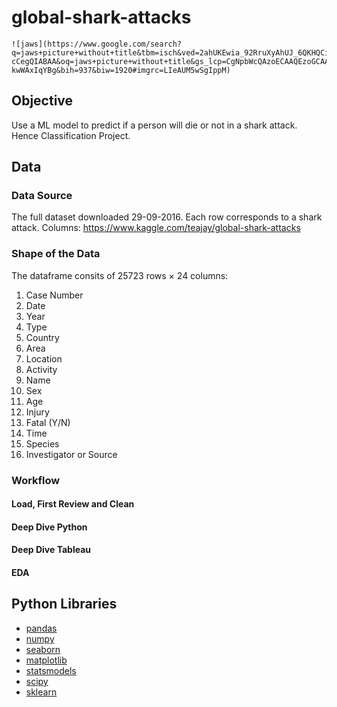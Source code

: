 # global-shark-attacks

	![jaws](https://www.google.com/search?q=jaws+picture+without+title&tbm=isch&ved=2ahUKEwia_92RruXyAhUJ_6QKHQCiAmMQ2-cCegQIABAA&oq=jaws+picture+without+title&gs_lcp=CgNpbWcQAzoECAAQEzoGCAAQHhATOggIABAFEB4QEzoICAAQCBAeEBNQ1xRYlTNg6jRoBnAAeACAAVmIAcAKkgECMjCYAQCgAQGqAQtnd3Mtd2l6LWltZ8ABAQ&sclient=img&ei=92szYdqnN4n-kwWAxIqYBg&bih=937&biw=1920#imgrc=LIeAUM5wSgIppM)

## Objective

Use a ML model to predict if a person will die or not in a shark attack.
Hence Classification Project.

## Data

### Data Source

The full dataset downloaded 29-09-2016. Each row corresponds to a shark attack. Columns:
https://www.kaggle.com/teajay/global-shark-attacks


### Shape of the Data

The dataframe consits of 25723 rows × 24 columns:
1. Case Number
2. Date
3. Year
4. Type
5. Country
6. Area
7. Location
8. Activity
9. Name
10. Sex
11. Age
12. Injury
13. Fatal (Y/N)
14. Time
15. Species
16. Investigator or Source

### Workflow

#### Load, First Review and Clean


#### Deep Dive Python


#### Deep Dive Tableau


#### EDA


## Python Libraries
- [pandas](https://pandas.pydata.org/)
- [numpy](https://numpy.org/)
- [seaborn](https://seaborn.pydata.org/)
- [matplotlib](https://matplotlib.org/)
- [statsmodels](https://www.statsmodels.org/stable/index.html)
- [scipy](https://www.scipy.org/)
- [sklearn](https://scikit-learn.org/stable/)
